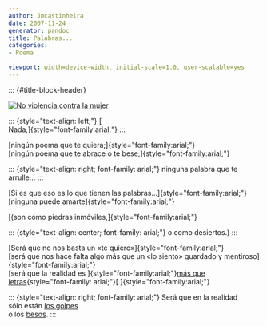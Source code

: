 ```yaml
---
author: Jmcastinheira
date: 2007-11-24
generator: pandoc
title: Palabras...
categories:
- Poema

viewport: width=device-width, initial-scale=1.0, user-scalable=yes
---
```


::: {#title-block-header}

[![No violencia contra la
mujer](http://farm3.static.flickr.com/2276/2045931365_6b52e451aa_m.jpg)](http://lorealenelespejo.blogspot.com/2007/11/no-la-violencia-contra-la-mujer.html)

::: {style="text-align: left;"}
[\
Nada,]{style="font-family:arial;"}
:::

[ningún poema que te quiera;]{style="font-family:arial;"}\
[ningún poema que te abrace o te bese;]{style="font-family:arial;"}

::: {style="text-align: right; font-family: arial;"}
ninguna palabra que te arrulle...
:::

[Si es que eso es lo que tienen las
palabras...]{style="font-family:arial;"}\
[ninguna puede amarte]{style="font-family:arial;"}

[(son cómo piedras inmóviles,]{style="font-family:arial;"}

::: {style="text-align: center; font-family: arial;"}
o como desiertos.)
:::

[Será que no nos basta un «te quiero»]{style="font-family:arial;"}\
[será que nos hace falta algo más que un «lo siento» guardado y
mentiroso]{style="font-family:arial;"}\
[será que la realidad es ]{style="font-family:arial;"}[más que
letras](http://www.flickr.com/photos/lrealnlspejo/2045931365/){style="font-family: arial;"}[.]{style="font-family:arial;"}

::: {style="text-align: right; font-family: arial;"}
Será que en la realidad\
sólo están [los
golpes](http://www.dalealplay.com/informaciondecontenido.php?con=36016)\
o los
[besos](http://www.dalealplay.com/informaciondecontenido.php?con=63408).
:::
